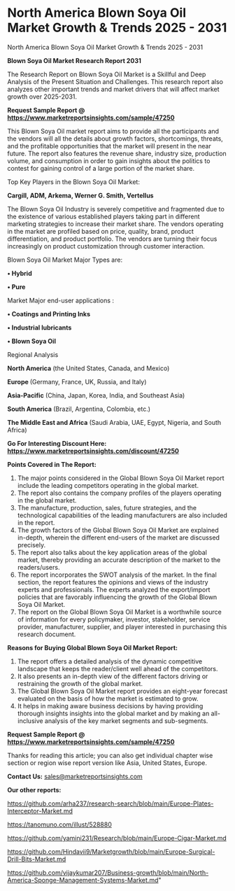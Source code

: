 # North America Blown Soya Oil Market Growth & Trends 2025 - 2031
North America Blown Soya Oil Market Growth & Trends 2025 - 2031

<strong>Blown Soya Oil Market Research Report 2031</strong>

The Research Report on Blown Soya Oil Market is a Skillful and Deep Analysis of the Present Situation and Challenges. This research report also analyzes other important trends and market drivers that will affect market growth over 2025-2031.

<strong>Request Sample Report @ <a href=https://www.marketreportsinsights.com/sample/47250>https://www.marketreportsinsights.com/sample/47250</a></strong>

This Blown Soya Oil market report aims to provide all the participants and the vendors will all the details about growth factors, shortcomings, threats, and the profitable opportunities that the market will present in the near future. The report also features the revenue share, industry size, production volume, and consumption in order to gain insights about the politics to contest for gaining control of a large portion of the market share.

Top Key Players in the Blown Soya Oil Market:

<strong>Cargill, ADM, Arkema, Werner G. Smith, Vertellus</strong>

The Blown Soya Oil Industry is severely competitive and fragmented due to the existence of various established players taking part in different marketing strategies to increase their market share. The vendors operating in the market are profiled based on price, quality, brand, product differentiation, and product portfolio. The vendors are turning their focus increasingly on product customization through customer interaction.

Blown Soya Oil Market Major Types are:

<strong>•  Hybrid

•  Pure</strong>

Market Major end-user applications :

<strong>•  Coatings and Printing Inks

•  Industrial lubricants

•  Blown Soya Oil</strong>

Regional Analysis

</u><strong><b>North America</b></strong> (the United States, Canada, and Mexico)

<strong><b>Europe </b></strong>(Germany, France, UK, Russia, and Italy)

<strong><b>Asia-Pacific</b></strong> (China, Japan, Korea, India, and Southeast Asia)

<strong><b>South America</b></strong> (Brazil, Argentina, Colombia, etc.)

<strong><b>The Middle East and Africa</b></strong> (Saudi Arabia, UAE, Egypt, Nigeria, and South Africa)

<strong>Go For Interesting Discount Here: <a href=https://www.marketreportsinsights.com/discount/47250>https://www.marketreportsinsights.com/discount/47250</a></strong>

<strong>Points Covered in The Report:</strong>
<ol>
  <li>The major points considered in the Global Blown Soya Oil Market report include the leading competitors operating in the global market.</li>
  <li>The report also contains the company profiles of the players operating in the global market.</li>
  <li>The manufacture, production, sales, future strategies, and the technological capabilities of the leading manufacturers are also included in the report.</li>
  <li>The growth factors of the Global Blown Soya Oil Market are explained in-depth, wherein the different end-users of the market are discussed precisely.</li>
  <li>The report also talks about the key application areas of the global market, thereby providing an accurate description of the market to the readers/users.</li>
  <li>The report incorporates the SWOT analysis of the market. In the final section, the report features the opinions and views of the industry experts and professionals. The experts analyzed the export/import policies that are favorably influencing the growth of the Global Blown Soya Oil Market.</li>
  <li>The report on the Global Blown Soya Oil Market is a worthwhile source of information for every policymaker, investor, stakeholder, service provider, manufacturer, supplier, and player interested in purchasing this research document.</li>
</ol>
<strong>Reasons for Buying Global Blown Soya Oil Market Report:</strong>

<ol>
  <li>The report offers a detailed analysis of the dynamic competitive landscape that keeps the reader/client well ahead of the competitors.</li>
  <li>It also presents an in-depth view of the different factors driving or restraining the growth of the global market.</li>
  <li>The Global Blown Soya Oil Market report provides an eight-year forecast evaluated on the basis of how the market is estimated to grow.</li>
  <li>It helps in making aware business decisions by having providing thorough insights insights into the global market and by making an all-inclusive analysis of the key market segments and sub-segments.</li>
</ol>
<strong>Request Sample Report @ <a href=https://www.marketreportsinsights.com/sample/47250>https://www.marketreportsinsights.com/sample/47250</a></strong>


Thanks for reading this article; you can also get individual chapter wise section or region wise report version like Asia, United States, Europe.

<strong>Contact Us:</strong>
sales@marketreportsinsights.com

<strong>Our other reports:</strong>

<a href=https://github.com/arha237/research-search/blob/main/Europe-Plates-Interceptor-Market.md>https://github.com/arha237/research-search/blob/main/Europe-Plates-Interceptor-Market.md</a>

<a href=https://tanomuno.com/illust/528880>https://tanomuno.com/illust/528880</a>

<a href=https://github.com/yamini231/Research/blob/main/Europe-Cigar-Market.md>https://github.com/yamini231/Research/blob/main/Europe-Cigar-Market.md</a>

<a href=https://github.com/Hindavii9/Marketgrowth/blob/main/Europe-Surgical-Drill-Bits-Market.md>https://github.com/Hindavii9/Marketgrowth/blob/main/Europe-Surgical-Drill-Bits-Market.md</a>

<a href=https://github.com/vijaykumar207/Business-growth/blob/main/North-America-Sponge-Management-Systems-Market.md>https://github.com/vijaykumar207/Business-growth/blob/main/North-America-Sponge-Management-Systems-Market.md</a>"
